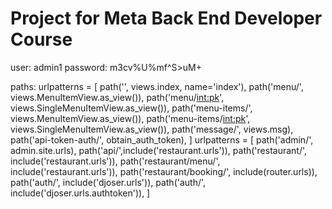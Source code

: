 # Project for Meta Back End Developer Course
user: admin1
password: m3cv%U%mf^S>uM+

paths: 
urlpatterns = [
    path('', views.index, name='index'),
    path('menu/', views.MenuItemView.as_view()),
    path('menu/<int:pk>', views.SingleMenuItemView.as_view()),
    path('menu-items/', views.MenuItemView.as_view()),
    path('menu-items/<int:pk>', views.SingleMenuItemView.as_view()),
    path('message/', views.msg),
    path('api-token-auth/', obtain_auth_token),
]
urlpatterns = [
    path('admin/', admin.site.urls),
    path('api/',include('restaurant.urls')),
    path('restaurant/', include('restaurant.urls')),
    path('restaurant/menu/', include('restaurant.urls')),
    path('restaurant/booking/', include(router.urls)),
    path('auth/', include('djoser.urls')),
    path('auth/', include('djoser.urls.authtoken')),
]
